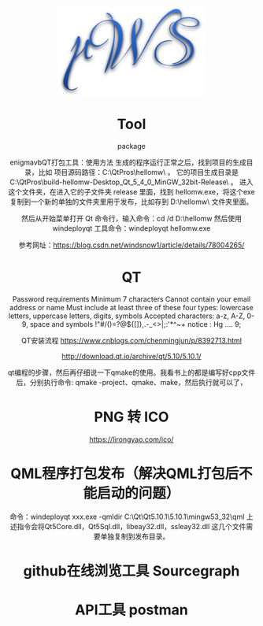 
<div align="center">
<img src="logo.svg" height="180" />


# Tool
package


enigmavbQT打包工具：使用方法
生成的程序运行正常之后，找到项目的生成目录，比如 项目源码路径：C:\QtPros\hellomw\ 。
它的项目生成目录是 C:\QtPros\build-hellomw-Desktop_Qt_5_4_0_MinGW_32bit-Release\ 。
进入这个文件夹，在进入它的子文件夹 release 里面，找到 hellomw.exe，将这个exe 复制到一个新的单独的文件夹里用于发布，比如存到 D:\hellomw\ 文件夹里面。

然后从开始菜单打开 Qt 命令行，输入命令：cd /d D:\hellomw
然后使用 windeployqt 工具命令：windeployqt hellomw.exe

参考网址：https://blog.csdn.net/windsnow1/article/details/78004265/

# QT
Password requirements
Minimum 7 characters
Cannot contain your email address or name
Must include at least three of these four types: lowercase letters, uppercase letters, digits, symbols
Accepted characters: a-z, A-Z, 0-9, space and symbols !"#/()=?@${[]}\,.-_<>|;:'*^~+
 notice : Hg .... 9;
 
 QT安装流程
 https://www.cnblogs.com/chenmingjun/p/8392713.html
 
 http://download.qt.io/archive/qt/5.10/5.10.1/

qt编程的步骤，然后再仔细说一下qmake的使用。我看书上的都是编写好cpp文件后，分别执行命令: qmake -project、qmake、make，然后执行就可以了，

# PNG 转 ICO
https://lirongyao.com/ico/

# QML程序打包发布（解决QML打包后不能启动的问题）
命令：windeployqt xxx.exe -qmldir C:\Qt\Qt5.10.1\5.10.1\mingw53_32\qml
上述指令会将Qt5Core.dll，Qt5Sql.dll，libeay32.dll，ssleay32.dll 这几个文件需要单独复制到发布目录。

# github在线浏览工具  Sourcegraph

# API工具  postman





